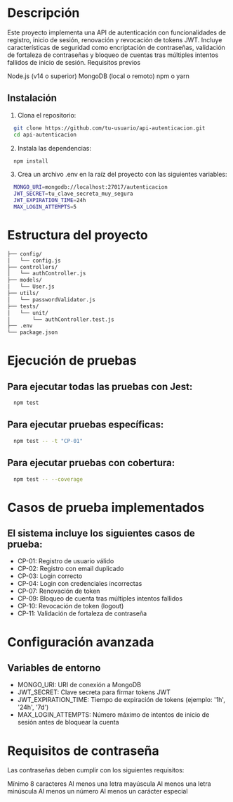# Descripción
Este proyecto implementa una API de autenticación con funcionalidades de registro, inicio de sesión, renovación y revocación de tokens JWT. Incluye características de seguridad como encriptación de contraseñas, validación de fortaleza de contraseñas y bloqueo de cuentas tras múltiples intentos fallidos de inicio de sesión.
Requisitos previos

Node.js (v14 o superior)
MongoDB (local o remoto)
npm o yarn

## Instalación

1. Clona el repositorio:
```bash
  git clone https://github.com/tu-usuario/api-autenticacion.git
  cd api-autenticacion
```
2. Instala las dependencias:
```bash
  npm install
```
3. Crea un archivo .env en la raíz del proyecto con las siguientes variables:
```bash
  MONGO_URI=mongodb://localhost:27017/autenticacion
  JWT_SECRET=tu_clave_secreta_muy_segura
  JWT_EXPIRATION_TIME=24h
  MAX_LOGIN_ATTEMPTS=5
```
# Estructura del proyecto
```bash
├── config/
│   └── config.js
├── controllers/
│   └── authController.js
├── models/
│   └── User.js
├── utils/
│   └── passwordValidator.js
├── tests/
│   └── unit/
│       └── authController.test.js
├── .env
└── package.json
```
# Ejecución de pruebas
## Para ejecutar todas las pruebas con Jest:
```bash
  npm test
```
## Para ejecutar pruebas específicas:
```bash
  npm test -- -t "CP-01"
```
## Para ejecutar pruebas con cobertura:
```bash
  npm test -- --coverage
```

# Casos de prueba implementados
## El sistema incluye los siguientes casos de prueba:

- CP-01: Registro de usuario válido
- CP-02: Registro con email duplicado
- CP-03: Login correcto
- CP-04: Login con credenciales incorrectas
- CP-07: Renovación de token
- CP-09: Bloqueo de cuenta tras múltiples intentos fallidos
- CP-10: Revocación de token (logout)
- CP-11: Validación de fortaleza de contraseña

# Configuración avanzada
## Variables de entorno

- MONGO_URI: URI de conexión a MongoDB
- JWT_SECRET: Clave secreta para firmar tokens JWT
- JWT_EXPIRATION_TIME: Tiempo de expiración de tokens (ejemplo: '1h', '24h', '7d')
- MAX_LOGIN_ATTEMPTS: Número máximo de intentos de inicio de sesión antes de bloquear la cuenta

# Requisitos de contraseña
Las contraseñas deben cumplir con los siguientes requisitos:

Mínimo 8 caracteres
Al menos una letra mayúscula
Al menos una letra minúscula
Al menos un número
Al menos un carácter especial